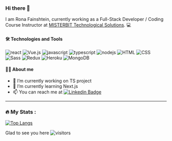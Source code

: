 ### Hi there 👋

I am Rona Fainshtein, currently working as a Full-Stack Developer / Coding Course Instructor at [MISTERBIT Technological Solutions](https://www.coding-academy.org/index.php). :computer:

#### :hammer_and_wrench: Technologies and Tools
<p>
  <img alt="react" src="https://img.shields.io/badge/React-61DAFB?logo=react&logoColor=white&style=flat" />
  <img alt="Vue.js" src="https://img.shields.io/badge/Vue.js-4FC08D?logo=Vuejs&logoColor=white&style=flat" />
  <img alt="javascript" src="https://img.shields.io/badge/JavaScript-F7DF1E?logo=javascript&logoColor=white&style=flat" />
  <img alt="typescript" src="https://img.shields.io/badge/TypeScript-3178C6?logo=typescript&logoColor=white&style=flat" />
  <img alt="nodejs" src="https://img.shields.io/badge/Node.js-339933?logo=nodejs&logoColor=white&style=flat" />
  <img alt="HTML" src="https://img.shields.io/badge/HTML5-E34F26?logo=HTML5&logoColor=white&style=flat" />
  <img alt="CSS" src="https://img.shields.io/badge/CSS3-1572B6?logo=CSS3&logoColor=white&style=flat" />
  <img alt="Sass" src="https://img.shields.io/badge/Sass-CC6699?logo=Sass&logoColor=white&style=flat" />
  <img alt="Redux" src="https://img.shields.io/badge/Redux-764ABC?logo=Redux&logoColor=white&style=flat" />
  <img alt="Heroku" src="https://img.shields.io/badge/Heroku-430098?logo=Heroku&logoColor=white&style=flat" />
  <img alt="MongoDB" src="https://img.shields.io/badge/MongoDB-47A248?logo=MongoDB&logoColor=white&style=flat" />
 </p>

#### :raising_hand_woman: About me
- 🔭 I’m currently working on TS project
- 🌱 I’m currently learning Next.js
- 📫 You can reach me at [![Linkedin Badge](https://img.shields.io/badge/-kakbar-blue?style=flat&logo=Linkedin&logoColor=white)](www.linkedin.com/in/rona-fainshtein)

---

### :fire: My Stats :

[![Top Langs](https://github-readme-stats.vercel.app/api/top-langs/?username=RonaFain)](https://github.com/anuraghazra/github-readme-stats)

Glad to see you here ![visitors](https://visitor-badge.glitch.me/badge?page_id=${RonaFain}.${513496894})

<!--
**RonaFain/RonaFain** is a ✨ _special_ ✨ repository because its `README.md` (this file) appears on your GitHub profile.

Here are some ideas to get you started:

- 🔭 I’m currently working on ...
- 🌱 I’m currently learning ...
- 👯 I’m looking to collaborate on ...
- 🤔 I’m looking for help with ...
- 💬 Ask me about ...
- 📫 How to reach me: ...
- 😄 Pronouns: ...
- ⚡ Fun fact: ...
-->
